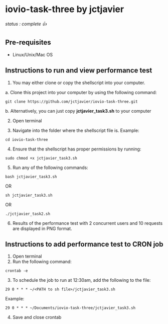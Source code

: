 # iovio-task-three by jctjavier
###### status : *complete* :+1:

## Pre-requisites
- Linux/Unix/Mac OS

## Instructions to run and view performance test
1. You may either clone or copy the shellscript into your computer.

a. Clone this project into your computer by using the following command:
```
git clone https://github.com/jctjavier/iovio-task-three.git
```

b. Alternatively, you can just copy **jctjavier_task3.sh** to your computer

2. Open terminal

3. Navigate into the folder where the shellscript file is. 
Example:
```
cd iovio-task-three
```

4. Ensure that the shellscript has proper permissions by running:
```
sudo chmod +x jctjavier_task3.sh
```

5. Run any of the following commands: 
``` 
bash jctjavier_task3.sh
```
OR 
```
sh jctjavier_task3.sh
```
OR 
```
./jctjavier_task2.sh
```
6. Results of the performance test with 2 concurrent users and 10 requests are displayed in PNG format. 

## Instructions to add performance test to CRON job
1. Open terminal
2. Run the following command:
```
crontab -e
```
3. To schedule the job to run at 12:30am, add the following to the file:
```
29 0 * * * ~/<PATH to sh file>/jctjavier_task3.sh
```
Example:
```
29 0 * * * ~/Documents/iovio-task-three/jctjavier_task3.sh
```
4. Save and close crontab
